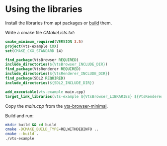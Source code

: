 
# Using the libraries

Install the libraries from apt packages or [build](BUILDING.md) them.

Write a cmake file _CMakeLists.txt_:

```cmake
cmake_minimum_required(VERSION 3.5)
project(vts-example CXX)
set(CMAKE_CXX_STANDARD 14)

find_package(VtsBrowser REQUIRED)
include_directories(${VtsBrowser_INCLUDE_DIR})
find_package(VtsRenderer REQUIRED)
include_directories(${VtsRenderer_INCLUDE_DIR})
find_package(SDL2 REQUIRED)
include_directories(${SDL2_INCLUDE_DIR})

add_executable(vts-example main.cpp)
target_link_libraries(vts-example ${VtsBrowser_LIBRARIES} ${VtsRenderer_LIBRARIES} SDL2)
```

Copy the _main.cpp_ from the [vts-browser-minimal](https://github.com/melowntech/vts-browser-cpp/wiki/examples-minimal).

Build and run:

```sh
mkdir build && cd build
cmake -DCMAKE_BUILD_TYPE=RELWITHDEBINFO ..
cmake --build .
./vts-example
```

